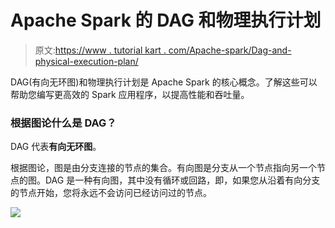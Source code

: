 # Apache Spark 的 DAG 和物理执行计划

> 原文:[https://www . tutorial kart . com/Apache-spark/Dag-and-physical-execution-plan/](https://www.tutorialkart.com/apache-spark/dag-and-physical-execution-plan/)

DAG(有向无环图)和物理执行计划是 Apache Spark 的核心概念。了解这些可以帮助您编写更高效的 Spark 应用程序，以提高性能和吞吐量。

### 根据图论什么是 DAG？

DAG 代表**有向无环图**。

根据图论，图是由分支连接的节点的集合。有向图是分支从一个节点指向另一个节点的图。DAG 是一种有向图，其中没有循环或回路，即，如果您从沿着有向分支的节点开始，您将永远不会访问已经访问过的节点。

[![](../Images/925da31b32d6bc3827932f6c8afb11bb.png)](https://www.tutorialkart.com/)